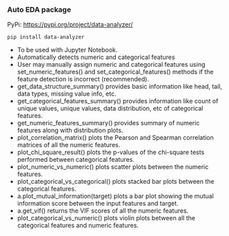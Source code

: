 ### Auto EDA package

PyPi: https://pypi.org/project/data-analyzer/

``
pip install data-analyzer
``

- To be used with Jupyter Notebook.
- Automatically detects numeric and categorical features
- User may manually assign numeric and categorical features using set_numeric_features()
and set_categorical_features() methods if the feature detection is incorrect (recommended).
- get_data_structure_summary() provides basic information like head, tail,
data types, missing value info, etc.
- get_categorical_features_summary() provides information like count of unique values,
unique values, data distribution, etc of categorical features.
- get_numeric_features_summary() provides summary of numeric features along with 
distribution plots.
- plot_correlation_matrix() plots the Pearson and Spearman correlation matrices of 
all  the numeric features.
- plot_chi_square_result() plots the p-values of the chi-square tests performed between
categorical features.
- plot_numeric_vs_numeric() plots scatter plots between the numeric features.
- plot_categorical_vs_categorical() plots stacked bar plots between the categorical features.
- a.plot_mutual_information(target) plots a bar plot showing the mutual information score
between the input features and target.
- a.get_vif() returns the VIF scores of all the numeric features.
- plot_categorical_vs_numeric() plots violin plots between all the categorical features
and numeric features.
